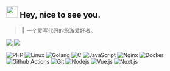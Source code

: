 <h2><img src="https://emojis.slackmojis.com/emojis/images/1490885301/1973/mario_luigi_dance.gif?1490885301" width="30"/> Hey, nice to see you.</h2>

> 🍓 一个爱写代码的旅游爱好者。

<a href="#">
<img src="https://github-readme-stats.mrdulin.vercel.app/api?username=cdoco&show_icons=true&hide_border=true&icon_color=586069&title_color=a0a9af">
<img src="https://github-readme-stats.vercel.app/api/top-langs/?username=cdoco&layout=compact&hide_border=true&title_color=a0a9af">
</a>

<p>
  <img alt="PHP" src="https://img.shields.io/badge/-PHP-777BB4?style=flat-square&logo=php&logoColor=white" />
  <img alt="Linux" src="https://img.shields.io/badge/-Linux-FCC624?style=flat-square&logo=linux&logoColor=white" />
  <img alt="Golang" src="https://img.shields.io/badge/-Golang-00add8?style=flat-square&logo=go&logoColor=white" />
  <img alt="C" src="https://img.shields.io/badge/-Clang-A8B9CC?style=flat-square&logo=c&logoColor=white" />
  <img alt="JavaScript" src="https://img.shields.io/badge/-JavaScript-F7DF1E?style=flat-square&logo=JavaScript&logoColor=white" />
  <img alt="Nginx" src="https://img.shields.io/badge/-Nginx-269539?style=flat-square&logo=nginx&logoColor=white" />
  <img alt="Docker" src="https://img.shields.io/badge/-Docker-46a2f1?style=flat-square&logo=docker&logoColor=white" />
  <img alt="Github Actions" src="https://img.shields.io/badge/-Github_Actions-2088FF?style=flat-square&logo=github-actions&logoColor=white" />
  <img alt="Git" src="https://img.shields.io/badge/-Git-F05032?style=flat-square&logo=git&logoColor=white" />
  <img alt="Nodejs" src="https://img.shields.io/badge/-Nodejs-43853d?style=flat-square&logo=Node.js&logoColor=white" />
  <img alt="Vue.js" src="https://img.shields.io/badge/-Vue.js-4FC08D?style=flat-square&logo=Vue.js&logoColor=white" />
  <img alt="Nuxt.js" src="https://img.shields.io/badge/-Nuxt.js-00C58E?style=flat-square&logo=Nuxt.js&logoColor=white" />
</p>
